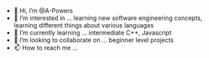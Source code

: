 - 👋 Hi, I’m @A-Powers
- 👀 I’m interested in ... learning new software engineering concepts, learning different things about various languages
- 🌱 I’m currently learning ... intermediate C++, Javascript
- 💞️ I’m looking to collaborate on ... beginner level projects
- 📫 How to reach me ...

<!---
A-Powers/A-Powers is a ✨ special ✨ repository because its `README.md` (this file) appears on your GitHub profile.
You can click the Preview link to take a look at your changes.
--->
